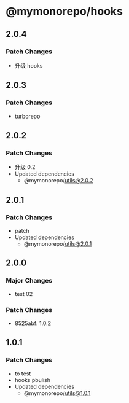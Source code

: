 # @mymonorepo/hooks

## 2.0.4

### Patch Changes

- 升级 hooks

## 2.0.3

### Patch Changes

- turborepo

## 2.0.2

### Patch Changes

- 升级 0.2
- Updated dependencies
  - @mymonorepo/utils@2.0.2

## 2.0.1

### Patch Changes

- patch
- Updated dependencies
  - @mymonorepo/utils@2.0.1

## 2.0.0

### Major Changes

- test 02

### Patch Changes

- 8525abf: 1.0.2

## 1.0.1

### Patch Changes

- to test
- hooks pbulish
- Updated dependencies
  - @mymonorepo/utils@1.0.1

